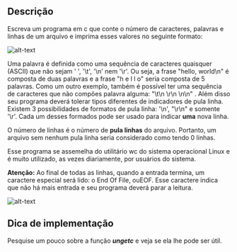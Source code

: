 ## Descrição
Escreva um programa em c que conte o número de caracteres, palavras e linhas de um arquivo e imprima esses valores no seguinte formato:

![alt-text](https://github.com/niicao/USP/blob/main/Laborat%C3%B3rio%20de%20ICC%20(Laboratory%20of%20Computer%20Science%20Introduction)/Lista%203%20(Vetores%2C%20Strings%20e%20Matrizes)/Contando%20Palavras/contando_palavras0.png)

Uma palavra é definida como uma sequência de caracteres quaisquer (ASCII) que não sejam ' ', '\t', '\n' nem '\r'. Ou seja, a frase "hello, world\n" é composta de duas palavras e a frase "h e l l o" seria composta de 5 palavras. Como um outro exemplo, também é possível ter uma sequência de caracteres que não compões palavra alguma: "\t\n \r\n \n\n" . Além disso seu programa deverá tolerar tipos diferentes de indicadores de pula linha. Existem 3 possibilidades de formatos de pula linha: '\n', "\r\n" e somente '\r'. Cada um desses formados pode ser usado para indicar **uma** nova linha.

O número de linhas é o número de **pula linhas** do arquivo. Portanto, um arquivo sem nenhum pula linha seria considerado como tendo 0 linhas.

Esse programa se assemelha do utilitário wc do sistema operacional Linux e é muito utilizado, as vezes diariamente, por usuários do sistema.

**Atenção:** Ao final de todas as linhas, quando a entrada termina, um caractere especial será lido: o End Of File, ouEOF. Esse caractere indica que não há mais entrada e seu programa deverá parar a leitura.

![alt-text](https://github.com/niicao/USP/blob/main/Laborat%C3%B3rio%20de%20ICC%20(Laboratory%20of%20Computer%20Science%20Introduction)/Lista%203%20(Vetores%2C%20Strings%20e%20Matrizes)/Contando%20Palavras/contando_palavras1.png)
## Dica de implementação
Pesquise um pouco sobre a função *__ungetc__* e veja se ela lhe pode ser útil.
